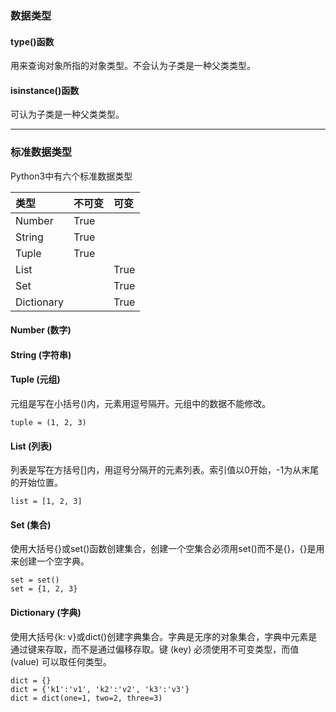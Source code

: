 ### 数据类型
#### type()函数
用来查询对象所指的对象类型。不会认为子类是一种父类类型。
#### isinstance()函数
可认为子类是一种父类类型。

***

### 标准数据类型

Python3中有六个标准数据类型

类型|不可变|可变
:--|:--|:--
Number|True|
String|True|
Tuple|True|
List||True
Set||True
Dictionary||True

#### Number (数字)
#### String (字符串)
#### Tuple (元组)
元组是写在小括号()内，元素用逗号隔开。元组中的数据不能修改。
```
tuple = (1, 2, 3)
```
#### List (列表)
列表是写在方括号[]内，用逗号分隔开的元素列表。索引值以0开始，-1为从末尾的开始位置。
```
list = [1, 2, 3]
```
#### Set (集合)
使用大括号{}或set()函数创建集合，创建一个空集合必须用set()而不是{}，{}是用来创建一个空字典。
```
set = set()
set = {1, 2, 3}
```
#### Dictionary (字典)
使用大括号{k: v}或dict()创建字典集合。字典是无序的对象集合，字典中元素是通过键来存取，而不是通过偏移存取。键 (key) 必须使用不可变类型，而值 (value) 可以取任何类型。
```
dict = {}
dict = {'k1':'v1', 'k2':'v2', 'k3':'v3'}
dict = dict(one=1, two=2, three=3)
```
